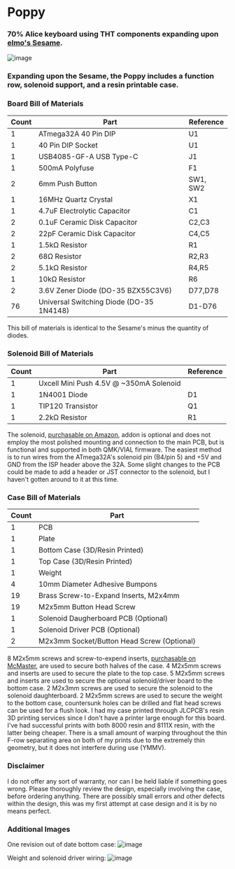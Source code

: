# Poppy
### 70% Alice keyboard using THT components expanding upon [elmo's Sesame](https://github.com/kb-elmo/sesame).
![image](https://user-images.githubusercontent.com/68519705/221083385-95e5aae6-dc23-4963-9001-a93c030e5cd6.png)
### Expanding upon the Sesame, the Poppy includes a function row, solenoid support, and a resin printable case.

### Board Bill of Materials
 |Count|Part|Reference|
 |-|-|-|
 |1|ATmega32A 40 Pin DIP|U1|
 |1|40 Pin DIP Socket|U1|
 |1|USB4085-GF-A USB Type-C|J1|
 |1|500mA Polyfuse|F1|
 |2|6mm Push Button|SW1, SW2|
 |1|16MHz Quartz Crystal|X1|
 |1|4.7uF Electrolytic Capacitor|C1|
 |2|0.1uF Ceramic Disk Capacitor|C2,C3|
 |2|22pF Ceramic Disk Capacitor|C4,C5|
 |1|1.5kΩ Resistor|R1|
 |2|68Ω Resistor|R2,R3|
 |2|5.1kΩ Resistor|R4,R5|
 |1|10kΩ Resistor|R6|
 |2|3.6V Zener Diode (DO-35 BZX55C3V6)|D77,D78|
 |76|Universal Switching Diode (DO-35 1N4148)|D1-D76|
 
 This bill of materials is identical to the Sesame's minus the quantity of diodes.
 
 ### Solenoid Bill of Materials
 |Count|Part|Reference|
 |-|-|-|
 |1|Uxcell Mini Push 4.5V @ ~350mA Solenoid| |
 |1|1N4001 Diode|D1|
 |1|TIP120 Transistor|Q1|
 |1|2.2kΩ Resistor|R1|
 
 The solenoid, [purchasable on Amazon](https://www.amazon.com/gp/product/B013DR655A/ref=ppx_yo_dt_b_search_asin_title?ie=UTF8&psc=1), addon is optional and does not employ the most polished mounting and connection to the main PCB, but is functional and supported in both QMK/VIAL firmware. The easiest method is to run wires from the ATmega32A's solenoid pin (B4/pin 5) and +5V and GND from the ISP header above the 32A. Some slight changes to the PCB could be made to add a header or JST connector to the solenoid, but I haven't gotten around to it at this time.
 
 ### Case Bill of Materials
  |Count|Part|
  |-|-|
  |1|PCB|
  |1|Plate|
  |1|Bottom Case (3D/Resin Printed)|
  |1|Top Case (3D/Resin Printed)|
  |1|Weight|
  |4|10mm Diameter Adhesive Bumpons|
  |19|Brass Screw-to-Expand Inserts, M2x4mm|
  |19|M2x5mm Button Head Screw|
  |1|Solenoid Daugherboard PCB (Optional)|
  |1|Solenoid Driver PCB (Optional)|
  |2|M2x3mm Socket/Button Head Screw (Optional)|
  
  8 M2x5mm screws and screw-to-expend inserts, [purchasable on McMaster](https://www.mcmaster.com/94510A611/), are used to secure both halves of the case. 4 M2x5mm screws and inserts are used to secure the plate to the top case. 5 M2x5mm screws and inserts are used to secure the optional solenoid/driver board to the bottom case. 2 M2x3mm screws are used to secure the solenoid to the solenoid daughterboard. 2 M2x5mm screws are used to secure the weight to the bottom case, countersunk holes can be drilled and flat head screws can be used for a flush look. I had my case printed through JLCPCB's resin 3D printing services since I don't have a printer large enough for this board. I've had successful prints with both 8000 resin and 8111X resin, with the latter being cheaper. There is a small amount of warping throughout the thin F-row separating area on both of my prints due to the extremely thin geometry, but it does not interfere during use (YMMV). 
  
### Disclaimer
I do not offer any sort of warranty, nor can I be held liable if something goes wrong.
Please thoroughly review the design, especially involving the case, before ordering anything. There are possibly small errors and other defects within the design, this was my first attempt at case design and it is by no means perfect.

### Additional Images
One revision out of date bottom case:
![image](https://user-images.githubusercontent.com/68519705/225174943-ef239b39-ab28-41f4-9f8c-5829ee525419.png)

Weight and solenoid driver wiring:
![image](https://user-images.githubusercontent.com/68519705/225174769-48a7f4d5-7041-4078-bf5d-9a40ae2c5a2b.png)
